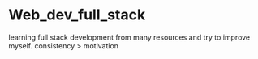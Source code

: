 # Web_dev_full_stack
learning full stack development from many resources and try to improve myself.
consistency > motivation
